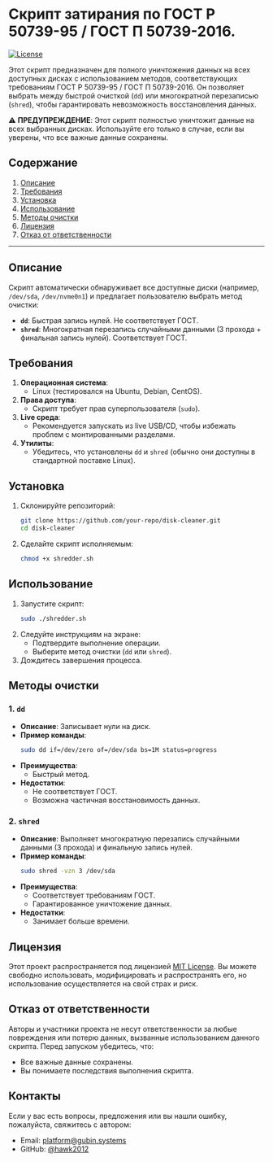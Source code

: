 # **Скрипт затирания по ГОСТ Р 50739-95 / ГОСТ П 50739-2016.**

[![License](https://img.shields.io/badge/License-MIT-blue.svg)](LICENSE)

Этот скрипт предназначен для полного уничтожения данных на всех доступных дисках с использованием методов, соответствующих требованиям ГОСТ Р 50739-95 / ГОСТ П 50739-2016. Он позволяет выбрать между быстрой очисткой (`dd`) или многократной перезаписью (`shred`), чтобы гарантировать невозможность восстановления данных.

⚠️ **ПРЕДУПРЕЖДЕНИЕ**: Этот скрипт полностью уничтожит данные на всех выбранных дисках. Используйте его только в случае, если вы уверены, что все важные данные сохранены.

## **Содержание**
1. [Описание](#описание)
2. [Требования](#требования)
3. [Установка](#установка)
4. [Использование](#использование)
5. [Методы очистки](#методы-очистки)
6. [Лицензия](#лицензия)
7. [Отказ от ответственности](#отказ-от-ответственности)

---

## **Описание**
Скрипт автоматически обнаруживает все доступные диски (например, `/dev/sda`, `/dev/nvme0n1`) и предлагает пользователю выбрать метод очистки:
- **`dd`**: Быстрая запись нулей. Не соответствует ГОСТ.
- **`shred`**: Многократная перезапись случайными данными (3 прохода + финальная запись нулей). Соответствует ГОСТ.

## **Требования**
1. **Операционная система**:
   - Linux (тестировался на Ubuntu, Debian, CentOS).
2. **Права доступа**:
   - Скрипт требует прав суперпользователя (`sudo`).
3. **Live среда**:
   - Рекомендуется запускать из live USB/CD, чтобы избежать проблем с монтированными разделами.
4. **Утилиты**:
   - Убедитесь, что установлены `dd` и `shred` (обычно они доступны в стандартной поставке Linux).

## **Установка**
1. Склонируйте репозиторий:
   ```bash
   git clone https://github.com/your-repo/disk-cleaner.git
   cd disk-cleaner
   ```
2. Сделайте скрипт исполняемым:
   ```bash
   chmod +x shredder.sh
   ```

## **Использование**
1. Запустите скрипт:
   ```bash
   sudo ./shredder.sh
   ```
2. Следуйте инструкциям на экране:
   - Подтвердите выполнение операции.
   - Выберите метод очистки (`dd` или `shred`).
3. Дождитесь завершения процесса.

## **Методы очистки**
### **1. `dd`**
- **Описание**: Записывает нули на диск.
- **Пример команды**:
  ```bash
  sudo dd if=/dev/zero of=/dev/sda bs=1M status=progress
  ```
- **Преимущества**:
  - Быстрый метод.
- **Недостатки**:
  - Не соответствует ГОСТ.
  - Возможна частичная восстановимость данных.

### **2. `shred`**
- **Описание**: Выполняет многократную перезапись случайными данными (3 прохода) и финальную запись нулей.
- **Пример команды**:
  ```bash
  sudo shred -vzn 3 /dev/sda
  ```
- **Преимущества**:
  - Соответствует требованиям ГОСТ.
  - Гарантированное уничтожение данных.
- **Недостатки**:
  - Занимает больше времени.

## **Лицензия**
Этот проект распространяется под лицензией [MIT License](LICENSE). Вы можете свободно использовать, модифицировать и распространять его, но использование осуществляется на свой страх и риск.

## **Отказ от ответственности**
Авторы и участники проекта не несут ответственности за любые повреждения или потерю данных, вызванные использованием данного скрипта. Перед запуском убедитесь, что:
- Все важные данные сохранены.
- Вы понимаете последствия выполнения скрипта.

## **Контакты**
Если у вас есть вопросы, предложения или вы нашли ошибку, пожалуйста, свяжитесь с автором:
- Email: platform@gubin.systems
- GitHub: [@hawk2012](https://github.com/hawk2012)
